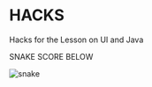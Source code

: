 <!--Start of Website Content-->
<div class="index-header">
    <h1>HACKS</h1>
    <p>Hacks for the Lesson on UI and Java
    <p>SNAKE SCORE BELOW</p>
          <article class="profile">
            <picture class="profile-img">
              <source srcset="images/snake.png" media="(min-width: 600px)">
              <img src="images/snake.png"  width="200" height="350" alt="snake">
</div>



